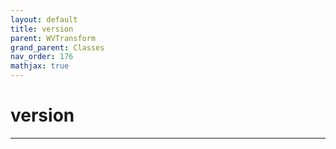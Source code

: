 ```yaml
---
layout: default
title: version
parent: WVTransform
grand_parent: Classes
nav_order: 176
mathjax: true
---
```


#  version




---

